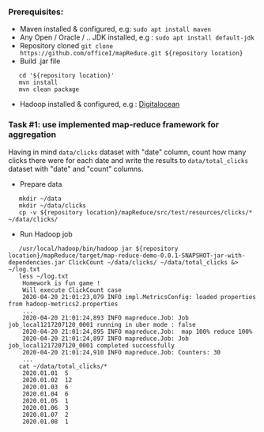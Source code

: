 ### Prerequisites:
* Maven installed & configured, e.g: `sudo apt install maven`
* Any Open / Oracle / .. JDK installed, e.g : `sudo apt install default-jdk`
* Repository cloned `git clone https://github.com/officeI/mapReduce.git ${repository location}`
* Build .jar file
```
   cd '${repository location}'
   mvn install
   mvn clean package
```
* Hadoop installed & configured, e.g : [Digitalocean](https://www.digitalocean.com/community/tutorials/how-to-install-hadoop-in-stand-alone-mode-on-ubuntu-18-04)

### Task #1: use implemented map-reduce framework for aggregation
Having in mind `data/clicks` dataset with "date" column, count how many clicks there were for each date and write the results to `data/total_clicks` dataset with "date" and "count" columns.
* Prepare data
```
   mkdir ~/data
   mkdir ~/data/clicks
   cp -v ${repository location}/mapReduce/src/test/resources/clicks/* ~/data/clicks/
```
* Run Hadoop job
```
   /usr/local/hadoop/bin/hadoop jar ${repository location}/mapReduce/target/map-reduce-demo-0.0.1-SNAPSHOT-jar-with-dependencies.jar ClickCount ~/data/clicks/ ~/data/total_clicks &> ~/log.txt
   less ~/log.txt
    Homework is fun game !
    Will execute ClickCount case
    2020-04-20 21:01:23,079 INFO impl.MetricsConfig: loaded properties from hadoop-metrics2.properties
    ...
    2020-04-20 21:01:24,893 INFO mapreduce.Job: Job job_local1217207120_0001 running in uber mode : false
    2020-04-20 21:01:24,895 INFO mapreduce.Job:  map 100% reduce 100%
    2020-04-20 21:01:24,897 INFO mapreduce.Job: Job job_local1217207120_0001 completed successfully
    2020-04-20 21:01:24,910 INFO mapreduce.Job: Counters: 30
    ...
   cat ~/data/total_clicks/*
    2020.01.01	5
    2020.01.02	12
    2020.01.03	6
    2020.01.04	6
    2020.01.05	1
    2020.01.06	3
    2020.01.07	2
    2020.01.08	1
``` 